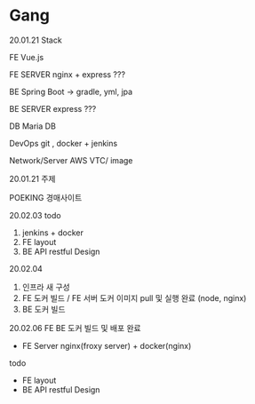 # Gang



20.01.21 Stack

FE
Vue.js

FE SERVER
nginx + express ???

BE
Spring Boot -> gradle, yml, jpa

BE SERVER
express ???

DB
Maria DB

DevOps
git , docker + jenkins

Network/Server
AWS VTC/ image

20.01.21 주제 

POEKING 경매사이트

20.02.03 todo

1. jenkins + docker 
2. FE layout
3. BE API restful Design

20.02.04 

1. 인프라 새 구성
2. FE 도커 빌드 / FE 서버 도커 이미지 pull 및 실행 완료 (node, nginx)
3. BE 도커 빌드

20.02.06
FE BE 도커 빌드 및 배포 완료
 - FE Server nginx(froxy server) + docker(nginx)

todo 
 - FE layout
 - BE API restful Design

